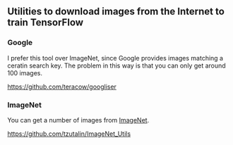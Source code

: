 ## Utilities to download images from the Internet to train TensorFlow

### Google

I prefer this tool over ImageNet, since Google provides images matching a ceratin search key. The problem in this way is that you can only get around 100 images.

https://github.com/teracow/googliser

### ImageNet

You can get a number of images from [ImageNet](http://image-net.org/).

https://github.com/tzutalin/ImageNet_Utils
